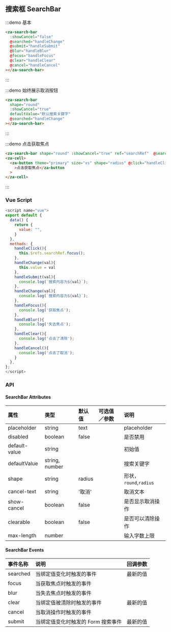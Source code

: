## 搜索框 SearchBar

:::demo 基本

```html
<za-search-bar
  :showCancel="false"
  @searched="handleChange"
  @submit="handleSubmit"
  @blur="handleBlur"
  @focus="handleFocus"
  @clear="handleClear"
  @cancel="handleCancel"
></za-search-bar>
```

:::

:::demo 始终展示取消按钮

```html
<za-search-bar
  shape="round"
  :showCancel="true"
  defaultValue="默认搜索关键字"
  @searched="handleChange"
></za-search-bar>
```

:::

:::demo 点击获取焦点

```html
<za-search-bar shape="round" :showCancel="true" ref="searchRef"  @searched="handleChange"></za-search-bar>
<za-cell>
  <za-button theme="primary" size="xs" shape="radius" @click="handleClick"
    >点击获取焦点</za-button
  >
</za-cell>
```

:::

### Vue Script

```javascript
<script name="vue">
export default {
  data() {
    return {
      value: "",
    }
  },
  methods: {
    handleClick(){
      this.$refs.searchRef.focus();
    },
    handleChange(val){
      this.value = val
    },
    handleSubmit(val){
      console.log(`搜索内容为${val}`);
    },
    handleChange(val){
      console.log(`搜索内容为${val}`);
    },
    handleFocus(){
      console.log('获取焦点');
    },
    handleBlur(){
      console.log('失去焦点');
    },
    handleClear(){
      console.log('点击了清除');
    },
    handleCancel(){
      console.log('点击了取消');
    }
  },
};
</script>
```

### API

#### SearchBar Attributes

| 属性          | 类型           | 默认值 | 可选值／参数 | 说明                   |
| :------------ | :------------- | :----- | :----------- | :--------------------- |
| placeholder   | string         | text   |              | placeholder            |
| disabled      | boolean        | false  |              | 是否禁用               |
| default-value | string         |        |              | 初始值                 |
| defaultValue         | string, number |        |              | 搜索关键字             |
| shape         | string         | radius |              | 形状，`round`,`radius` |
| cancel-text   | string         | '取消' |              | 取消文本               |
| show-cancel   | boolean        | false  |              | 是否显示取消操作       |
| clearable     | boolean        | false  |              | 是否可以清除操作       |
| max-length    | number         |        |              | 输入字数上限           |

#### SearchBar Events

| 事件名称 | 说明                               | 回调参数 |
| :------- | :--------------------------------- | :------- |
| searched   | 当绑定值变化时触发的事件           | 最新的值 |
| focus    | 当获取焦点时触发的事件             |          |
| blur     | 当失去焦点时触发的事件             |          |
| clear    | 当绑定值被清除时触发的事件         | 最新的值 |
| cancel   | 当取消操作时触发的事件             |          |
| submit   | 当绑定值变化时触发的 Form 搜索事件 | 最新的值 |
